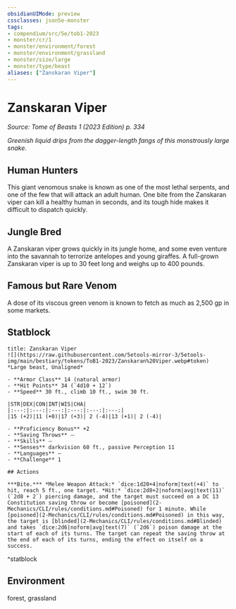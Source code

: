 ```yaml
---
obsidianUIMode: preview
cssclasses: json5e-monster
tags:
- compendium/src/5e/tob1-2023
- monster/cr/1
- monster/environment/forest
- monster/environment/grassland
- monster/size/large
- monster/type/beast
aliases: ["Zanskaran Viper"]
---
```

# Zanskaran Viper
*Source: Tome of Beasts 1 (2023 Edition) p. 334*  

*Greenish liquid drips from the dagger-length fangs of this monstrously large snake.*

## Human Hunters

This giant venomous snake is known as one of the most lethal serpents, and one of the few that will attack an adult human. One bite from the Zanskaran viper can kill a healthy human in seconds, and its tough hide makes it difficult to dispatch quickly.

## Jungle Bred

A Zanskaran viper grows quickly in its jungle home, and some even venture into the savannah to terrorize antelopes and young giraffes. A full-grown Zanskaran viper is up to 30 feet long and weighs up to 400 pounds.

## Famous but Rare Venom

A dose of its viscous green venom is known to fetch as much as 2,500 gp in some markets.

## Statblock

```ad-statblock
title: Zanskaran Viper
![](https://raw.githubusercontent.com/5etools-mirror-3/5etools-img/main/bestiary/tokens/ToB1-2023/Zanskaran%20Viper.webp#token)
*Large beast, Unaligned*

- **Armor Class** 14 (natural armor)
- **Hit Points** 34 (`4d10 + 12`)
- **Speed** 30 ft., climb 10 ft., swim 30 ft.

|STR|DEX|CON|INT|WIS|CHA|
|:---:|:---:|:---:|:---:|:---:|:---:|
|15 (+2)|11 (+0)|17 (+3)| 2 (-4)|13 (+1)| 2 (-4)|

- **Proficiency Bonus** +2
- **Saving Throws** ⏤
- **Skills** ⏤
- **Senses** darkvision 60 ft., passive Perception 11
- **Languages** —
- **Challenge** 1

## Actions

***Bite.*** *Melee Weapon Attack:* `dice:1d20+4|noform|text(+4)` to hit, reach 5 ft., one target. *Hit:* `dice:2d8+2|noform|avg|text(11)` (`2d8 + 2`) piercing damage, and the target must succeed on a DC 13 Constitution saving throw or become [poisoned](2-Mechanics/CLI/rules/conditions.md#Poisoned) for 1 minute. While [poisoned](2-Mechanics/CLI/rules/conditions.md#Poisoned) in this way, the target is [blinded](2-Mechanics/CLI/rules/conditions.md#Blinded) and takes `dice:2d6|noform|avg|text(7)` (`2d6`) poison damage at the start of each of its turns. The target can repeat the saving throw at the end of each of its turns, ending the effect on itself on a success.
```
^statblock

## Environment

forest, grassland